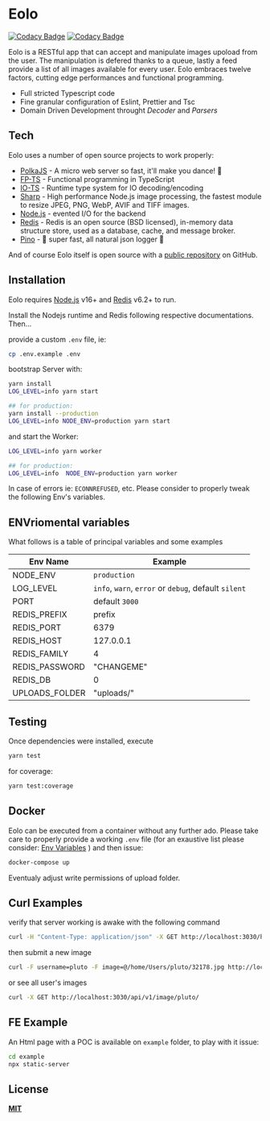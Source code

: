 # Eolo
[![Codacy Badge](https://app.codacy.com/project/badge/Grade/33b2fa9196944d38a9fcbc74455895aa)](https://www.codacy.com/gh/nidble/eolo/dashboard?utm_source=github.com&amp;utm_medium=referral&amp;utm_content=nidble/eolo&amp;utm_campaign=Badge_Grade)
[![Codacy Badge](https://app.codacy.com/project/badge/Coverage/33b2fa9196944d38a9fcbc74455895aa)](https://www.codacy.com/gh/nidble/eolo/dashboard?utm_source=github.com&utm_medium=referral&utm_content=nidble/eolo&utm_campaign=Badge_Coverage)

Eolo is a RESTful app that can accept and manipulate images upoload from the user. The manipulation is defered thanks to a queue, lastly a feed provide a list of all images available for every user. Eolo embraces twelve factors, cutting edge performances and functional programming.

- Full stricted Typescript code
- Fine granular configuration of Eslint, Prettier and Tsc
- Domain Driven Development throught _Decoder_ and _Parsers_

## Tech

Eolo uses a number of open source projects to work properly:

- [PolkaJS] - A micro web server so fast, it'll make you dance! 👯
- [FP-TS] - Functional programming in TypeScript 
- [IO-TS] - Runtime type system for IO decoding/encoding 
- [Sharp] - High performance Node.js image processing, the fastest module to resize JPEG, PNG, WebP, AVIF and TIFF images. 
- [Node.js] - evented I/O for the backend
- [Redis] - Redis is an open source (BSD licensed), in-memory data structure store, used as a database, cache, and message broker.
- [Pino] - 🌲 super fast, all natural json logger 🌲

And of course Eolo itself is open source with a [public repository][eolo] on GitHub.

## Installation

Eolo requires [Node.js](https://nodejs.org/) v16+ and [Redis] v6.2+ to run. 

Install the Nodejs runtime and Redis following respective documentations. Then...

provide a custom `.env` file, ie:
```sh
cp .env.example .env
```

bootstrap Server with:
```sh
yarn install
LOG_LEVEL=info yarn start

## for production: 
yarn install --production
LOG_LEVEL=info NODE_ENV=production yarn start

```

and start the Worker:
```sh
LOG_LEVEL=info yarn worker

## for production: 
LOG_LEVEL=info  NODE_ENV=production yarn worker
```

In case of errors ie: `ECONNREFUSED`, etc. Please consider to properly tweak the following Env's variables.

## ENVriomental variables

What follows is a table of principal variables and some examples

| Env Name | Example |
| ------ | ------ |
| NODE_ENV | `production` |
| LOG_LEVEL | `info`, `warn`, `error` or `debug`, default `silent` |
| PORT | default `3000` |
| REDIS_PREFIX | prefix |
| REDIS_PORT | 6379 |
| REDIS_HOST | 127.0.0.1 |
| REDIS_FAMILY | 4 | 
| REDIS_PASSWORD | "CHANGEME"| 
| REDIS_DB | 0 |
| UPLOADS_FOLDER | "uploads/" |

## Testing

Once dependencies were installed, execute

```sh
yarn test

```

for coverage:

```sh
yarn test:coverage

```

## Docker

Eolo can be executed from a container without any further ado. 
Please take care to properly provide a working `.env` file (for an exaustive list please consider: [Env Variables](https://github.com/nidble/eolo#envriomental-variables) ) and then issue:

```sh
docker-compose up
```
Eventualy adjust write permissions of upload folder.

## Curl Examples
verify that server working is awake with the following command
```sh
curl -H "Content-Type: application/json" -X GET http://localhost:3030/healthz
```

then submit a new image
```sh
curl -F username=pluto -F image=@/home/Users/pluto/32178.jpg http://localhost:3030/api/v1/image
```

or see all user's images
```sh
curl -X GET http://localhost:3030/api/v1/image/pluto/
```

## FE Example
An Html page with a POC is available on `example` folder, to play with it issue:
```sh
cd example
npx static-server
```

## License

[**MIT**](https://github.com/nidble/eolo/blob/master/LICENSE)

[//]: # (These are reference links used in the body of this note and get stripped out when the markdown processor does its job. There is no need to format nicely because it shouldn't be seen. Thanks SO - http://stackoverflow.com/questions/4823468/store-comments-in-markdown-syntax)

   [eolo]: <https://github.com/nidble/eolo>
   [PolkaJs]: <https://github.com/lukeed/polka>
   [Sharp]: <https://www.npmjs.com/package/sharp>
   [Redis]: <https://redis.io/download>
   [node.js]: <http://nodejs.org>
   [Pino]: <https://github.com/pinojs/pino>
   [FP-TS]: <https://github.com/gcanti/fp-ts>
   [IO-TS]: <https://github.com/gcanti/io-ts>
